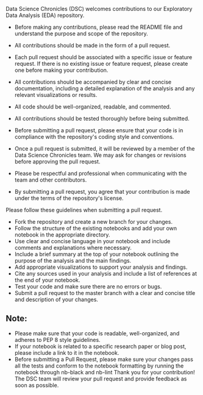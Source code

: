 Data Science Chronicles (DSC) welcomes contributions to our Exploratory Data Analysis (EDA) repository. 

* Before making any contributions, please read the README file and understand the purpose and scope of the repository.

* All contributions should be made in the form of a pull request.

* Each pull request should be associated with a specific issue or feature request. If there is no existing issue or feature request, please create one before making your contribution.

* All contributions should be accompanied by clear and concise documentation, including a detailed explanation of the analysis and any relevant visualizations or results.

* All code should be well-organized, readable, and commented.

* All contributions should be tested thoroughly before being submitted.

* Before submitting a pull request, please ensure that your code is in compliance with the repository's coding style and conventions.

* Once a pull request is submitted, it will be reviewed by a member of the Data Science Chronicles team. We may ask for changes or revisions before approving the pull request.

* Please be respectful and professional when communicating with the team and other contributors.

* By submitting a pull request, you agree that your contribution is made under the terms of the repository's license.


Please follow these guidelines when submitting a pull request.

* Fork the repository and create a new branch for your changes.
* Follow the structure of the existing notebooks and add your own notebook in the appropriate directory.
* Use clear and concise language in your notebook and include comments and explanations where necessary.
* Include a brief summary at the top of your notebook outlining the purpose of the analysis and the main findings.
* Add appropriate visualizations to support your analysis and findings.
* Cite any sources used in your analysis and include a list of references at the end of your notebook.
* Test your code and make sure there are no errors or bugs.
* Submit a pull request to the master branch with a clear and concise title and description of your changes.
## Note:

* Please make sure that your code is readable, well-organized, and adheres to PEP 8 style guidelines.
* If your notebook is related to a specific research paper or blog post, please include a link to it in the notebook.
* Before submitting a Pull Request, please make sure your changes pass all the tests and conform to the notebook formatting by running the notebook through nb-black and nb-lint
Thank you for your contribution! The DSC team will review your pull request and provide feedback as soon as possible.
